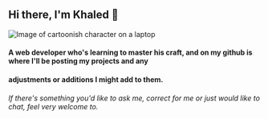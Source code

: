 ## Hi there, I'm Khaled 👋
![Image of cartoonish character on a laptop](https://i.imgur.com/Bu9WvET.jpg)


#### A web developer who's learning to master his craft, and on my github is where I'll be posting my projects and any 
#### adjustments or additions I might add to them.

###### If there's something you'd like to ask me, correct for me or just would like to chat, feel very welcome to.
